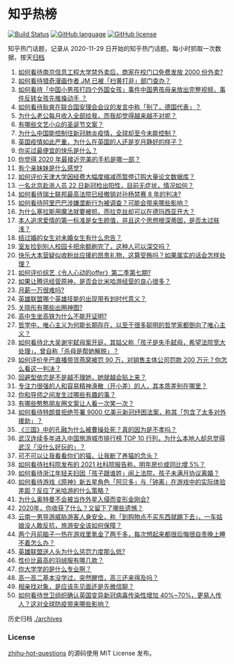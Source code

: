 # 知乎热榜
[![Build Status](https://github.com/ToWeLong/zhihu-hot-questions/workflows/CI/badge.svg)](https://github.com/ToWeLong/zhihu-hot-questions/actions)
[![GitHub language](https://img.shields.io/badge/language-golang-orange.svg)](https://golang.org/)
[![GitHub license](https://img.shields.io/github/license/ToWeLong/zhihu-hot-questions)](https://github.com/ToWeLong/zhihu-hot-questions/blob/main/LICENSE)

知乎热门话题，记录从 2020-11-29 日开始的知乎热门话题。每小时抓取一次数据，按天[归档](./archives)

<!-- BEGIN -->

1. [如何看待南京信息工程大学禁外卖后，商家在校门口免费发放 2000 份外卖?](https://www.zhihu.com/question/436120256)
1. [如何看待猎奇漫画作者 JM 已被「扫黄打非」部门查办？](https://www.zhihu.com/question/436168334)
1. [如何看待「中国小男孩打四个外国女孩」事件中国男孩母亲放出完整视频，事件反转女孩先推搡动手 ？](https://www.zhihu.com/question/436149547)
1. [如何看待耿爽在联合国安理会会议的发言中称「别了，德国代表」？](https://www.zhihu.com/question/436128707)
1. [为什么老公每月收入全部给我，而我却觉得越来越不对呢？](https://www.zhihu.com/question/434293862)
1. [有哪些文艺小众的圣诞节文案？](https://www.zhihu.com/question/435688580)
1. [为什么中国能控制住新冠肺炎疫情，全球却至今未能控制？](https://www.zhihu.com/question/385980697)
1. [英国疫情如此严重，为什么在英国的人还是岁月静好的样子？](https://www.zhihu.com/question/436007016)
1. [你买过最便宜的快乐是什么？](https://www.zhihu.com/question/421788338)
1. [你觉得 2020 年最接近完美的手机是哪一部？](https://www.zhihu.com/question/436100263)
1. [有个亲妹妹是什么感觉?](https://www.zhihu.com/question/293914303)
1. [如何评价天津大学因经费大幅度缩减而暂停订购大量论文数据库？](https://www.zhihu.com/question/435699674)
1. [一名北京赴浙人员 22 日新冠检出阳性，目前无症状，情况如何？](https://www.zhihu.com/question/436160044)
1. [如何看待瑞士联邦最高法院已经撤销对孙杨禁赛 8 年的判决?](https://www.zhihu.com/question/436231998)
1. [如何看待阿里巴巴涉嫌垄断行为被调查？可能会带来哪些影响？](https://www.zhihu.com/question/436239132)
1. [为什么塞拉斯用魔法就要被抓，而拉克丝却可以在德玛西亚开大？](https://www.zhihu.com/question/366815748)
1. [本人追求爱情的第一标准是女生颜值，并且这个思想根深蒂固，是否太过肤浅？](https://www.zhihu.com/question/433241909)
1. [结过婚的女生对未婚女生有什么忠告？](https://www.zhihu.com/question/429392239)
1. [室友捡到别人校园卡把余额刷完了，这种人可以深交吗？](https://www.zhihu.com/question/434283173)
1. [快乐大本营疑似收粉丝应援的昂贵礼物，这算受贿吗？如果属实的话会怎样处理？](https://www.zhihu.com/question/436159317)
1. [如何评价综艺《令人心动的offer》第二季第七期?](https://www.zhihu.com/question/436186009)
1. [如果让腾讯经营原神，是否会比米哈游经营的良心很多？](https://www.zhihu.com/question/435566401)
1. [月薪一万很难吗?](https://www.zhihu.com/question/350026457)
1. [英雄联盟哪个英雄技能的出现带有划时代意义？](https://www.zhihu.com/question/434778527)
1. [关晓彤有哪些出圈神图?](https://www.zhihu.com/question/408938685)
1. [高中生坐高铁为什么不能开证明?](https://www.zhihu.com/question/430384572)
1. [哲学中，唯心主义为何能长期存在，以至于很多聪明的哲学家都倒向了唯心主义？](https://www.zhihu.com/question/425422149)
1. [如何看待北大吴谢宇弑母案开庭，其姑父称「孩子是失手弑母，希望法院宽大处理」，曾自称「杀母是帮她解脱」？](https://www.zhihu.com/question/436251807)
1. [如何评价辛巴直播带货燕窝被罚 90 万，对销售主体公司罚款 200 万元？你怎么看这一判决？](https://www.zhihu.com/question/436167465)
1. [回避型依恋是不是越不理她，她就越会贴上来？](https://www.zhihu.com/question/435640356)
1. [专注力很强的人和容易精神涣散（开小差）的人，其本质差别在哪里？](https://www.zhihu.com/question/23477738)
1. [你和导师之间发生过哪些有趣的事？](https://www.zhihu.com/question/263824222)
1. [有哪些憨憨朋友圈文案让人看一次笑一次？](https://www.zhihu.com/question/421740268)
1. [如何看待特朗普拒绝签署 9000 亿美元新冠纾困法案，称其「包含了太多对外援助」？](https://www.zhihu.com/question/436125838)
1. [《三国》中的孔融为什么被曹操处死？真的因为是不孝吗？](https://www.zhihu.com/question/428600563)
1. [武汉连续多年进入中国旅游城市排行榜 TOP 10 行列，为什么本地人却总觉得武汉「没什么好玩的」？](https://www.zhihu.com/question/435979499)
1. [可不可以让我看看你们的猫，让我断了养猫的念头？](https://www.zhihu.com/question/434043221)
1. [如何看待社科院发布的 2021 社科院报告称，明年房价或同比增 5%？](https://www.zhihu.com/question/435956295)
1. [如何看待浙江年轻夫妇因「孩子跟谁姓」闹上法院，孩子未满月协议离婚？](https://www.zhihu.com/question/435987297)
1. [如何看待游戏《原神》新五星角色「阿贝多」与「钟离」在游戏中的实际体验差距？反应了米哈游的什么策略？](https://www.zhihu.com/question/436133025)
1. [为什么奥特曼不会被当作外星入侵而变形金刚会?](https://www.zhihu.com/question/435556919)
1. [2020年，你收获了什么？又留下了哪些遗憾？](https://www.zhihu.com/question/435860803)
1. [云南一男导游威胁游客人身安全，称「到购物点不买东西就踢下去」，一车姑娘没人敢反抗，旅游安全该如何保障？](https://www.zhihu.com/question/436127729)
1. [两个月前脑子一热在游戏里氪金了两千多，每次想起来都很后悔很自责晚上睡不着怎么办？](https://www.zhihu.com/question/435946330)
1. [英雄联盟送人头为什么惩罚力度那么低?](https://www.zhihu.com/question/435896948)
1. [性价比最高的羽绒服有哪几款？](https://www.zhihu.com/question/21938429)
1. [你大学学的是什么专业啊？](https://www.zhihu.com/question/434973326)
1. [高一高二基本没学过，突然醒悟，高三还来得及吗？](https://www.zhihu.com/question/430476316)
1. [相亲找对象，是应该先见面还是先微信聊？](https://www.zhihu.com/question/389484774)
1. [如何看待世卫组织确认英国变异新冠病毒传染性增加 40%~70%，更易人传人？这对全球防疫带来哪些影响？](https://www.zhihu.com/question/436038900)

<!-- END -->

历史归档 [./archives](./archives)


### License
[zhihu-hot-questions](https://github.com/towelong/zhihu-hot-questions) 的源码使用 MIT License 发布。